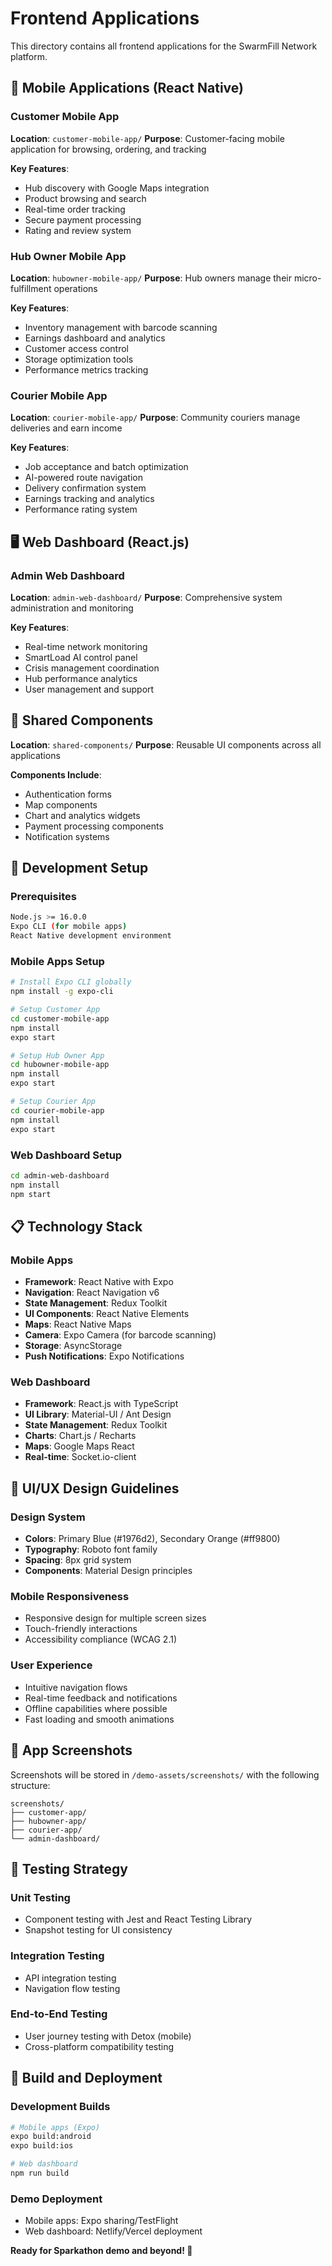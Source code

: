 # Frontend Applications

This directory contains all frontend applications for the SwarmFill Network platform.

## 📱 Mobile Applications (React Native)

### Customer Mobile App
**Location**: `customer-mobile-app/`
**Purpose**: Customer-facing mobile application for browsing, ordering, and tracking

**Key Features**:
- Hub discovery with Google Maps integration
- Product browsing and search
- Real-time order tracking
- Secure payment processing
- Rating and review system

### Hub Owner Mobile App
**Location**: `hubowner-mobile-app/`
**Purpose**: Hub owners manage their micro-fulfillment operations

**Key Features**:
- Inventory management with barcode scanning
- Earnings dashboard and analytics
- Customer access control
- Storage optimization tools
- Performance metrics tracking

### Courier Mobile App
**Location**: `courier-mobile-app/`
**Purpose**: Community couriers manage deliveries and earn income

**Key Features**:
- Job acceptance and batch optimization
- AI-powered route navigation
- Delivery confirmation system
- Earnings tracking and analytics
- Performance rating system

## 🖥️ Web Dashboard (React.js)

### Admin Web Dashboard
**Location**: `admin-web-dashboard/`
**Purpose**: Comprehensive system administration and monitoring

**Key Features**:
- Real-time network monitoring
- SmartLoad AI control panel
- Crisis management coordination
- Hub performance analytics
- User management and support

## 🔧 Shared Components
**Location**: `shared-components/`
**Purpose**: Reusable UI components across all applications

**Components Include**:
- Authentication forms
- Map components
- Chart and analytics widgets
- Payment processing components
- Notification systems

## 🚀 Development Setup

### Prerequisites
```bash
Node.js >= 16.0.0
Expo CLI (for mobile apps)
React Native development environment
```

### Mobile Apps Setup
```bash
# Install Expo CLI globally
npm install -g expo-cli

# Setup Customer App
cd customer-mobile-app
npm install
expo start

# Setup Hub Owner App  
cd hubowner-mobile-app
npm install
expo start

# Setup Courier App
cd courier-mobile-app
npm install
expo start
```

### Web Dashboard Setup
```bash
cd admin-web-dashboard
npm install
npm start
```

## 📋 Technology Stack

### Mobile Apps
- **Framework**: React Native with Expo
- **Navigation**: React Navigation v6
- **State Management**: Redux Toolkit
- **UI Components**: React Native Elements
- **Maps**: React Native Maps
- **Camera**: Expo Camera (for barcode scanning)
- **Storage**: AsyncStorage
- **Push Notifications**: Expo Notifications

### Web Dashboard
- **Framework**: React.js with TypeScript
- **UI Library**: Material-UI / Ant Design
- **State Management**: Redux Toolkit
- **Charts**: Chart.js / Recharts
- **Maps**: Google Maps React
- **Real-time**: Socket.io-client

## 🎨 UI/UX Design Guidelines

### Design System
- **Colors**: Primary Blue (#1976d2), Secondary Orange (#ff9800)
- **Typography**: Roboto font family
- **Spacing**: 8px grid system
- **Components**: Material Design principles

### Mobile Responsiveness
- Responsive design for multiple screen sizes
- Touch-friendly interactions
- Accessibility compliance (WCAG 2.1)

### User Experience
- Intuitive navigation flows
- Real-time feedback and notifications
- Offline capabilities where possible
- Fast loading and smooth animations

## 📱 App Screenshots

Screenshots will be stored in `/demo-assets/screenshots/` with the following structure:
```
screenshots/
├── customer-app/
├── hubowner-app/
├── courier-app/
└── admin-dashboard/
```

## 🧪 Testing Strategy

### Unit Testing
- Component testing with Jest and React Testing Library
- Snapshot testing for UI consistency

### Integration Testing
- API integration testing
- Navigation flow testing

### End-to-End Testing
- User journey testing with Detox (mobile)
- Cross-platform compatibility testing

## 🚀 Build and Deployment

### Development Builds
```bash
# Mobile apps (Expo)
expo build:android
expo build:ios

# Web dashboard
npm run build
```

### Demo Deployment
- Mobile apps: Expo sharing/TestFlight
- Web dashboard: Netlify/Vercel deployment

**Ready for Sparkathon demo and beyond! 🎯**

